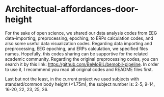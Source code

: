 # Architectual-affordances-door-height
For the sake of open science, we shared our data analysis codes from EEG data-importing, preprocessing, epoching, to ERPs calculation codes, and also some useful data visualization codes.
Regarding data importing and preprocessing, EEG epoching, and ERPs calculation, we specified files names.
Hopefully, this codes sharing can be supportive for the related academic community.
Regarding the original preprocessing codes, you can search it by this link: https://github.com/BeMoBIL/bemobil-pipeline. In order to use it, I recommend you read all original codes and README files first.

Last but not the least, in the current project we used subjects with standard/common body height (<1.75m), the subject number is: 2-5, 9-14, 16-20, 22, 23, 25, 26. 
